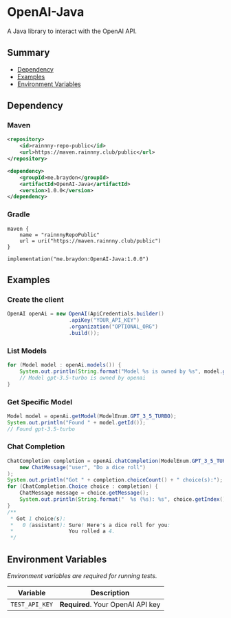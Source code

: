 # OpenAI-Java
A Java library to interact with the OpenAI API.

## Summary
- [Dependency](#dependency)
- [Examples](#examples)
- [Environment Variables](#environment-variables)

## Dependency

### Maven
```xml
<repository>
    <id>rainnny-repo-public</id>
    <url>https://maven.rainnny.club/public</url>
</repository>

<dependency>
    <groupId>me.braydon</groupId>
    <artifactId>OpenAI-Java</artifactId>
    <version>1.0.0</version>
</dependency>
```

### Gradle
```
maven {
    name = "rainnnyRepoPublic"
    url = uri("https://maven.rainnny.club/public")
}

implementation("me.braydon:OpenAI-Java:1.0.0")
```

## Examples

### Create the client
```java
OpenAI openAi = new OpenAI(ApiCredentials.builder()
                    .apiKey("YOUR_API_KEY")
                    .organization("OPTIONAL_ORG")
                    .build());
```

### List Models
```java
for (Model model : openAi.models()) {
    System.out.println(String.format("Model %s is owned by %s", model.getId(), model.getOwnedBy()));
    // Model gpt-3.5-turbo is owned by openai
}
```

### Get Specific Model
```java
Model model = openAi.getModel(ModelEnum.GPT_3_5_TURBO);
System.out.println("Found " + model.getId());
// Found gpt-3.5-turbo
```

### Chat Completion
```java
ChatCompletion completion = openAi.chatCompletion(ModelEnum.GPT_3_5_TURBO,
    new ChatMessage("user", "Do a dice roll")
);
System.out.println("Got " + completion.choiceCount() + " choice(s):");
for (ChatCompletion.Choice choice : completion) {
    ChatMessage message = choice.getMessage();
    System.out.println(String.format("  %s (%s): %s", choice.getIndex(), message.getRole(), message.getContent()));
}
/**
 * Got 1 choice(s):
 *   0 (assistant): Sure! Here's a dice roll for you:
 *                  You rolled a 4.
 */
```
## Environment Variables
*Environment variables are required for running tests.*

| Variable       | Description                         |
| :------------: | :---------------------------------: |
| `TEST_API_KEY` | **Required**. Your OpenAI API key   |